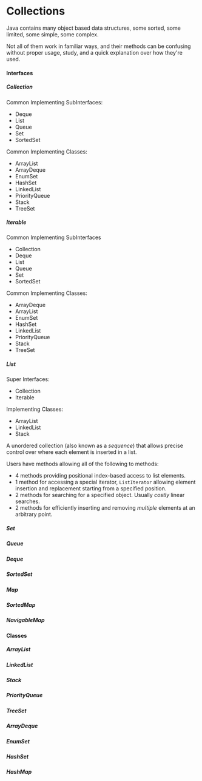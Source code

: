 # Collections

Java contains many object based data structures, some sorted, some limited, some simple, some complex.

Not all of them work in familiar ways, and their methods can be confusing without proper usage, study, and a quick explanation over how they're used.

#### Interfaces
##### Collection

Common Implementing SubInterfaces:
* Deque
* List
* Queue
* Set
* SortedSet

Common Implementing Classes: 
* ArrayList
* ArrayDeque
* EnumSet
* HashSet
* LinkedList
* PriorityQueue
* Stack
* TreeSet

##### Iterable 

Common Implementing SubInterfaces
* Collection
* Deque
* List
* Queue
* Set
* SortedSet

Common Implementing Classes:
* ArrayDeque
* ArrayList
* EnumSet
* HashSet
* LinkedList
* PriorityQueue
* Stack
* TreeSet

##### List

Super Interfaces:
* Collection
* Iterable

Implementing Classes:
* ArrayList
* LinkedList
* Stack

A unordered collection (also known as a *sequence*) that allows precise control over where each element is inserted in a list.

Users have methods allowing all of the following to methods:
* 4 methods providing positional index-based access to list elements.
* 1 method for accessing a special iterator, `ListIterator` allowing element insertion and replacement starting from a specified position.
* 2 methods for searching for a specified object. Usually *costly* linear searches.
* 2 methods for efficiently inserting and removing *multiple* elements at an arbitrary point.

##### Set
##### Queue
##### Deque
##### SortedSet
##### Map
##### SortedMap
##### NavigableMap

#### Classes
##### ArrayList
##### LinkedList
##### Stack
##### PriorityQueue
##### TreeSet
##### ArrayDeque
##### EnumSet
##### HashSet
##### HashMap
